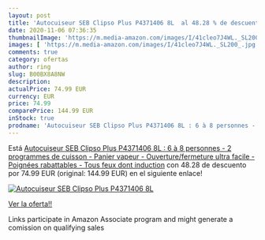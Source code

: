 ```yaml
---
layout: post
title: 'Autocuiseur SEB Clipso Plus P4371406 8L  al 48.28 % de descuento'
date: 2020-11-06 07:36:35
thumbnailImage: 'https://m.media-amazon.com/images/I/41cleo7J4WL._SL200_.jpg'
images: [ 'https://m.media-amazon.com/images/I/41cleo7J4WL._SL200_.jpg' ]
comments: true
category: ofertas
author: ring
slug: B00BX8A8NW
description:
actualPrice: 74.99 EUR
currency: EUR
price: 74.99
comparePrice: 144.99 EUR
inStock: true
prodname: 'Autocuiseur SEB Clipso Plus P4371406 8L : 6 à 8 personnes - 2 programmes de cuisson - Panier vapeur - Ouverture/fermeture ultra facile - Poignées rabattables - Tous feux dont induction'
---
```


Está [Autocuiseur SEB Clipso Plus P4371406 8L : 6 à 8 personnes - 2 programmes de cuisson - Panier vapeur - Ouverture/fermeture ultra facile - Poignées rabattables - Tous feux dont induction](https://www.amazon.fr/dp/B00BX8A8NW/?tag=tolees0d-21) con 48.28 de descuento por 74.99 EUR (original: 144.99 EUR) en el siguiente enlace!

[![Autocuiseur SEB Clipso Plus P4371406 8L ](https://m.media-amazon.com/images/I/41cleo7J4WL._SL200_.jpg)](https://www.amazon.fr/dp/B00BX8A8NW/?tag=tolees0d-21)

[Ver la oferta!!](https://www.amazon.fr/dp/B00BX8A8NW/?tag=tolees0d-21)

Links participate in Amazon Associate program and might generate a comission on qualifying sales


